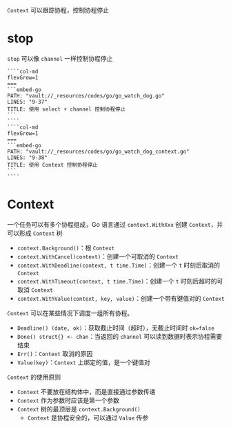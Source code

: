 `Context` 可以跟踪协程，控制协程停止

# stop

`stop` 可以像 `channel` 一样控制协程停止

`````col
````col-md
flexGrow=1
===
```embed-go
PATH: "vault://_resources/codes/go/go_watch_dog.go"
LINES: "9-37"
TITLE: 使用 select + channel 控制协程停止
```
````
````col-md
flexGrow=1
===
```embed-go
PATH: "vault://_resources/codes/go/go_watch_dog_context.go"
LINES: "9-38"
TITLE: 使用 Context 控制协程停止
```
````
`````
# Context

一个任务可以有多个协程组成，Go 语言通过 `context.WithXxx` 创建 `Context`，并可以形成 `Context` 树
- `context.Background()`：根 `Context`
- `context.WithCancel(context)`：创建一个可取消的 `Context`
- `context.WithDeadline(context, t time.Time)`：创建一个 `t` 时刻后取消的 `Context`
- `context.WithTimeout(context, t time.Time)`：创建一个 `t` 时刻后超时的可取消 `Context`
- `context.WithValue(context, key, value)`：创建一个带有键值对的 `Context`

`Context` 可以在某些情况下调度一组所有协程。
- `Deadline() (date, ok)`：获取截止时间（超时），无截止时间时 `ok=false`
- `Done() struct{} <- chan`：当返回的 `channel` 可以读到数据时表示协程需要结束
- `Err()`：`Context` 取消的原因
- `Value(key)`：`Context` 上绑定的值，是一个键值对

`Context` 的使用原则
- `Context` 不要放在结构体中，而是直接通过参数传递
- `Context` 作为参数时应该是第一个参数
- `Context` 树的最顶层是 `context.Background()`
	- `Context` 是协程安全的，可以通过 `Value` 传参